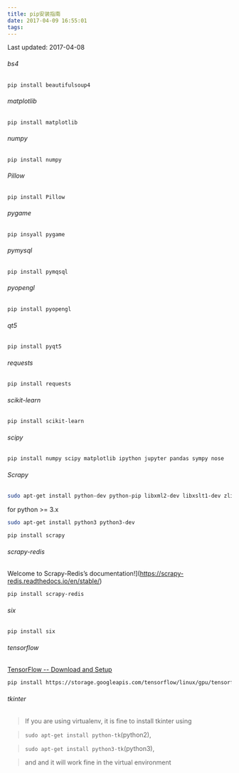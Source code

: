 ```yaml
---
title: pip安装指南
date: 2017-04-09 16:55:01
tags:
---
```


Last updated: 2017-04-08

###### bs4
```bash
pip install beautifulsoup4
```
<!--more-->
###### matplotlib
```bash
pip install matplotlib
```

###### numpy
```bash
pip install numpy
```

###### Pillow
```bash
pip install Pillow
```

###### pygame
```bash
pip insyall pygame
```

###### pymysql
```bash
pip install pymqsql
```

###### pyopengl
```bash
pip install pyopengl
```

###### qt5
```bash
pip install pyqt5
```

###### requests
```bash
pip install requests
```

###### scikit-learn
```bash
pip install scikit-learn
```

###### scipy
```bash
pip install numpy scipy matplotlib ipython jupyter pandas sympy nose
```

###### Scrapy
```bash
sudo apt-get install python-dev python-pip libxml2-dev libxslt1-dev zlib1g-dev libffi-dev libssl-dev
```
for python >= 3.x
```bash
sudo apt-get install python3 python3-dev
```
```bash
pip install scrapy
```

###### scrapy-redis
Welcome to Scrapy-Redis’s documentation!](https://scrapy-redis.readthedocs.io/en/stable/)
```bash
pip install scrapy-redis
```

###### six
```bash
pip install six
```

###### tensorflow
[TensorFlow -- Download and Setup](https://www.tensorflow.org/versions/r0.12/get_started/os_setup.html#virtualenv-installation)
```bash
pip install https://storage.googleapis.com/tensorflow/linux/gpu/tensorflow_gpu-0.12.0rc1-cp35-cp35m-linux_x86_64.whl
```

###### tkinter

> If you are using virtualenv, it is fine to install tkinter using 

> `sudo apt-get install python-tk`(python2), 

> `sudo apt-get install python3-tk`(python3), 

> and and it will work fine in the virtual environment
